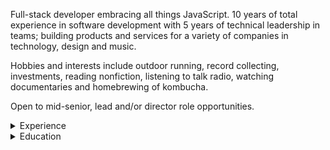 Full-stack developer embracing all things JavaScript. 10 years of total experience in software development with 5 years of technical leadership in teams; building products and services for a variety of companies in technology, design and music.

Hobbies and interests include outdoor running, record collecting, investments, reading nonfiction, listening to talk radio, watching documentaries and homebrewing of kombucha.

Open to mid-senior, lead and/or director role opportunities.

<details>
  <summary>Experience</summary>
  <table>
    <thead>
      <tr>
        <th>Year</th>
        <th>Company</th>
        <th>Title</th>
      </tr>
    </thead>
    <tbody>
      <tr>
        <td>2019 -</td>
        <td>STIM</td>
        <td>Frontend Developer</td>
      </tr>
      <tr>
        <td>2016 - 2018</td>
        <td>Doberman</td>
        <td>Software Engineer</td>
      </tr>
      <tr>
        <td>2014 - 2016</td>
        <td>The World Loves</td>
        <td>Frontend Developer</td>
      </tr>
      <tr>
        <td>2012 - 2014</td>
        <td>Coursio</td>
        <td>Frontend Developer</td>
      </tr>
    </tbody>
  </table>
</details>

<details>
  <summary>Education</summary>
  <table>
    <thead>
      <tr>
        <th>Year</th>
        <th>School</th>
        <th>Field of study</th>
        <th>Degree</th>
      </tr>
    </thead>
    <tbody>
      <tr>
        <td>2011 - 2013</td>
        <td>Hyper Island</td>
        <td>Digital Communication and Media/Multimedia</td>
        <td>Diploma in Higher Vocational Education</td>
      </tr>
    </tbody>
  </table>
</details>
